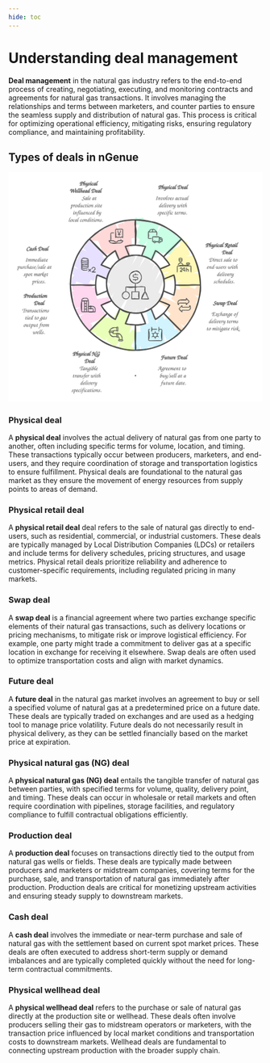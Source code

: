 ```yaml
---
hide: toc
---
```


# Understanding deal management

**Deal management** in the natural gas industry refers to the end-to-end process of creating, negotiating, executing, and monitoring contracts and agreements for natural gas transactions. It involves managing the relationships and terms between marketers, and counter parties to ensure the seamless supply and distribution of natural gas. This process is critical for optimizing operational efficiency, mitigating risks, ensuring regulatory compliance, and maintaining profitability.

## Types of deals in nGenue

![deal_type](./images/deal_types.svg)

### Physical deal

A **physical deal** involves the actual delivery of natural gas from one party to another, often including specific terms for volume, location, and timing. These transactions typically occur between producers, marketers, and end-users, and they require coordination of storage and transportation logistics to ensure fulfillment. Physical deals are foundational to the natural gas market as they ensure the movement of energy resources from supply points to areas of demand.

### Physical retail deal

A **physical retail deal** deal refers to the sale of natural gas directly to end-users, such as residential, commercial, or industrial customers. These deals are typically managed by Local Distribution Companies (LDCs) or retailers and include terms for delivery schedules, pricing structures, and usage metrics. Physical retail deals prioritize reliability and adherence to customer-specific requirements, including regulated pricing in many markets.

### Swap deal

A **swap deal** is a financial agreement where two parties exchange specific elements of their natural gas transactions, such as delivery locations or pricing mechanisms, to mitigate risk or improve logistical efficiency. For example, one party might trade a commitment to deliver gas at a specific location in exchange for receiving it elsewhere. Swap deals are often used to optimize transportation costs and align with market dynamics.

### Future deal

A **future deal** in the natural gas market involves an agreement to buy or sell a specified volume of natural gas at a predetermined price on a future date. These deals are typically traded on exchanges and are used as a hedging tool to manage price volatility. Future deals do not necessarily result in physical delivery, as they can be settled financially based on the market price at expiration.

### Physical natural gas (NG) deal

A **physical natural gas (NG) deal** entails the tangible transfer of natural gas between parties, with specified terms for volume, quality, delivery point, and timing. These deals can occur in wholesale or retail markets and often require coordination with pipelines, storage facilities, and regulatory compliance to fulfill contractual obligations efficiently.

### Production deal

A **production deal** focuses on transactions directly tied to the output from natural gas wells or fields. These deals are typically made between producers and marketers or midstream companies, covering terms for the purchase, sale, and transportation of natural gas immediately after production. Production deals are critical for monetizing upstream activities and ensuring steady supply to downstream markets.

### Cash deal

A **cash deal** involves the immediate or near-term purchase and sale of natural gas with the settlement based on current spot market prices. These deals are often executed to address short-term supply or demand imbalances and are typically completed quickly without the need for long-term contractual commitments.

### Physical wellhead deal

A **physical wellhead deal** refers to the purchase or sale of natural gas directly at the production site or wellhead. These deals often involve producers selling their gas to midstream operators or marketers, with the transaction price influenced by local market conditions and transportation costs to downstream markets. Wellhead deals are fundamental to connecting upstream production with the broader supply chain.

<!-- ## How to access deal management page

You will be able to access deal management page by typing **"deal"** in the quick search available in the nGenue application homepage. Select **Deal management** and this will redirect you to the **Deal management** page.

### Fields and features on the Deal management homepage

You'll see this when you land into the Deal management page.
![alt text](./images/deal_management_1.png)

Let's get to know the main areas of the page:

#### The menu

You see a list of icons with the context in the top-left corner.
![alt text](./images/deal_management_2.png)

| Menu/ Icons | Description |
| ----------- | ----------- |
| File | Title |
| View | Text |
| Imports | Text |
| ![alt text](./images/icons/icon_1.png) | Refresh supply deals record |
| ![alt text](./images/icons/icon_2.png) | Configure grid columns |
| ![alt text](./images/icons/icon_3.png) | Open grid data in excel |
| ![alt text](./images/icons/icon_4.png) | Open supply summary |
| ![alt text](./images/icons/icon_5.png) | Run comprehensive calculation of monthly deals cost |
| ![alt text](./images/icons/icon_6.png) | Manage market and supply links |
| ![alt text](./images/icons/icon_7.png) | Print trader report |
| ![alt text](./images/icons/icon_8.png) | Roll current deal to the next period |
| ![alt text](./images/icons/icon_9.png) | Roll all deals to the next period |
| ![alt text](./images/icons/icon_10.png) | Open template |
| ![alt text](./images/icons/icon_11.png) | Deal activity log |

#### Left navigation bar

On the left-hand side of the page, you see a list of icons with the context in it. These icons are nothing but different types of deals that you can configure in nGenue application.

| Menu/ Icons | Description |
| ----------- | ----------- |
| ![alt text](./images/icons/icon_12.png) | Add physical deal |
| ![alt text](./images/icons/icon_13.png) | Add physical retail deal |
| ![alt text](./images/icons/icon_14.png) | Add swap deal |
| ![alt text](./images/icons/icon_15.png) | Add future deal |
| ![alt text](./images/icons/icon_16.png) | Add future wellhead deal |
| ![alt text](./images/icons/icon_17.png) | Add physical natural gas deal |
| ![alt text](./images/icons/icon_18.png) | Add production deal |
| ![alt text](./images/icons/icon_19.png) | Add cash deal |
| ![alt text](./images/icons/icon_20.png) | Edit current source deal record |
| ![alt text](./images/icons/icon_21.png) | Delete current deal record |
| ![alt text](./images/icons/icon_22.png) | Copy deal record |

#### Main body

The main body is divided into two sections- *Deal query* and *Deals details.* The Deal Query section allows you to search, filter, and view details of deals added in the system. It serves as a centralized interface for you to retrieve specific deal information based on various criteria, such as deal type, counterparty, date range, pipeline path, or status. You can also drill down into individual deals to view or edit details, check associated nominations, and track the deal's status in workflows or audit trails.

The different fields available in **Deal query** section are:

| Fields       | Description |
| :------------ | :------ |
| **Deal query**   |         |
| Instrument   | Displays the list of different types of deals present in nGenue. |
| Date range   | Fill in the start and the end date of the deal. |
| nGenue deal id       | Allows to enter the unique deal id of the deal. |
| nGenue ref id       |  |
| Trader       | The trader of the deal. |
| Counterparty/Supplier | The counterparty or supplier with which the deal is being made.  |
| Description       | The description of the deal as required.  |
| Retail demand pool       |  |
| Hide if confirmations sent       |  |
| Buy or Sell       | Specifies the type of deal, i.e., a buy deal or a sell deal |
| Trade date range       |  |
| Last Updated       | Date on which the deal was last updated. |
| List deal templates only       | On selection, the deal management screen will only display deal templates. |
| Load deal records | Based on the parameters or the filters selected, the available deals will get populated in the **Deal details** section. |
| Deal status | This section displays the status of the deal. |
| **Additional Physical filters section** | |
| Pipeline | The pipeline associated with the deal. |
| Supply Region | The supply region associated with the deal. |
| Meter# | The meter associated with the deal. |
| Supply Region | The supply region associated with the deal.|
| Index type/group |  |
| Baseload deals only | |

#### Deals details

The **Deal details** section populates available deals based on the parameters or filters applied in the Deal query. You can sort the details in ascending or descending order using the various parameters available in this section. Additionally, custom filters can be applied at each parameters level to refine the records.
![alt text](./images/deal_management_4.png)

--- -->